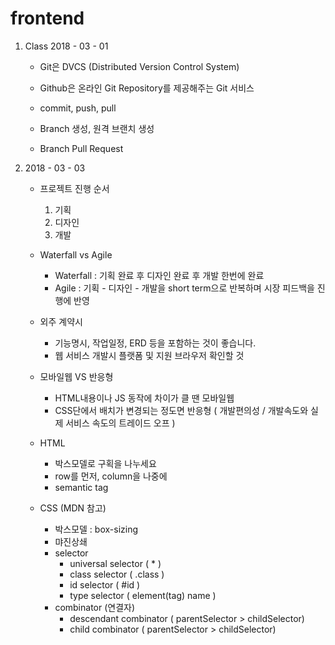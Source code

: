 # frontend

1. Class 2018 - 03 - 01
    - Git은 DVCS (Distributed Version Control System)
    - Github은 온라인 Git Repository를 제공해주는 Git 서비스

    - commit, push, pull
    - Branch 생성, 원격 브랜치 생성
    - Branch Pull Request

2. 2018 - 03 - 03
    - 프로젝트 진행 순서
        1. 기획
        2. 디자인
        3. 개발
    - Waterfall vs Agile
        - Waterfall : 기획 완료 후 디자인 완료 후 개발 한번에 완료
        - Agile : 기획 - 디자인 - 개발을 short term으로 반복하며 시장 피드백을 진행에 반영
    - 외주 계약시
        - 기능명시, 작업일정, ERD 등을 포함하는 것이 좋습니다.
        - 웹 서비스 개발시 플랫폼 및 지원 브라우저 확인할 것
    
    - 모바일웹 VS 반응형
        - HTML내용이나 JS 동작에 차이가 클 땐 모바일웹
        - CSS단에서 배치가 변경되는 정도면 반응형
        ( 개발편의성 / 개발속도와 실제 서비스 속도의 트레이드 오프 )

    - HTML
        - 박스모델로 구획을 나누세요
        - row를 먼저, column을 나중에
        - semantic tag

    - CSS (MDN 참고)
        - 박스모델 : box-sizing
        - 먀진상쇄
        - selector
            - universal selector ( * )
            - class selector ( .class )
            - id selector ( #id )
            - type selector ( element(tag) name )
        - combinator (연결자)
            - descendant combinator ( parentSelector > childSelector)
            - child combinator ( parentSelector > childSelector)